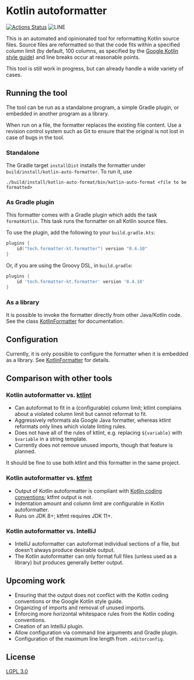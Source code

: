 # Kotlin autoformatter

[![Actions Status](https://github.com/hovinen/kotlin-auto-formatter/workflows/CI/badge.svg)](https://github.com/hovinen/kotlin-auto-formatter/actions)
![LINE](https://img.shields.io/badge/line--coverage-98%25-brightgreen.svg)

This is an automated and opinionated tool for reformatting Kotlin source files. Source files are
reformatted so that the code fits within a specified column limit (by default, 100 columns, as
specified by the
[Google Kotlin style guide](https://developer.android.com/kotlin/style-guide#line_wrapping)) and
line breaks occur at reasonable points.

This tool is still work in progress, but can already handle a wide variety of cases.

## Running the tool

The tool can be run as a standalone program, a simple Gradle plugin, or embedded in another program
as a library.

When run on a file, the formatter replaces the existing file content. Use a revision control system
such as Git to ensure that the original is not lost in case of bugs in the tool.

### Standalone

The Gradle target `installDist` installs the formatter under `build/install/kotlin-auto-formatter`.
To run it, use

```shell script
./build/install/kotlin-auto-format/bin/kotlin-auto-format <file to be formatted>
```

### As Gradle plugin

This formatter comes with a Gradle plugin which adds the task `formatKotlin`. This task runs the
formatter on all Kotlin source files.

To use the plugin, add the following to your `build.gradle.kts`:

```kotlin
plugins {
    id("tech.formatter-kt.formatter") version "0.4.10"
}
```

Or, if you are using the Groovy DSL, in `build.gradle`:

```groovy
plugins {
    id 'tech.formatter-kt.formatter' version '0.4.10'
}
```

### As a library

It is possible to invoke the formatter directly from other Java/Kotlin code. See the class
[KotlinFormatter](formatter/src/main/kotlin/org/kotlin/formatter/KotlinFormatter.kt) for
documentation.

## Configuration

Currently, it is only possible to configure the formatter when it is embedded as a library. See
[KotlinFormatter](formatter/src/main/kotlin/org/kotlin/formatter/KotlinFormatter.kt) for details.

## Comparison with other tools

### Kotlin autoformatter vs. [ktlint](https://github.com/pinterest/ktlint)

 * Can autoformat to fit in a (configurable) column limit; ktlint complains about a violated column
   limit but cannot reformat to fit.
 * Aggressively reformats ala Google Java formatter, whereas ktlint reformats only lines which
   violate linting rules.
 * Does not have all of the rules of ktlint, e.g. replacing `${variable}` with `$variable` in a
   string template.
 * Currently does not remove unused imports, though that feature is planned.

It should be fine to use both ktlint and this formatter in the same project.

### Kotlin autoformatter vs. [ktfmt](https://github.com/facebookincubator/ktfmt)

 * Output of Kotlin autoformatter is compliant with
   [Kotlin coding conventions](https://kotlinlang.org/docs/reference/coding-conventions.html);
   ktfmt output is not.
 * Indentation amount and column limit are configurable in Kotlin autoformatter.
 * Runs on JDK 8+; ktfmt requires JDK 11+.

### Kotlin autoformatter vs. IntelliJ

 * IntelliJ autoformatter can autoformat individual sections of a file, but doesn't always produce
   desirable output.
 * The Kotlin autoformatter can only format full files (unless used as a library) but produces
   generally better output.

## Upcoming work

 * Ensuring that the output does not conflict with the Kotlin coding conventions or the Google
   Kotlin style guide.
 * Organizing of imports and removal of unused imports.
 * Enforcing more horizontal whitespace rules from the Kotlin coding conventions.
 * Creation of an IntelliJ plugin.
 * Allow configuration via command line arguments and Gradle plugin.
 * Configuration of the maximum line length from `.editorconfig`.

## License

[LGPL 3.0](LICENSE)
